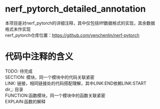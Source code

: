 # nerf_pytorch_detailed_annotation
本项目是对nerf_pytorch的详细注释，其中仅包括llff数据格式的实现，其余数据格式未作实现  
nerf_pytorch仓库位置：https://github.com/yenchenlin/nerf-pytorch
# 代码中注释的含义  
TODO: 待完成  
SECTION: 模块，同一个模块中的代码关联紧密  
LINK: 链接，相同链接处的代码搭配理解，其中LINK:END依赖LINK:START  
dir_: 目录  
FUNCTION:函数模块，同一个模块中的函数关联紧密  
EXPLAIN:函数的解释  
